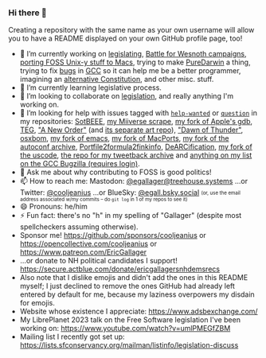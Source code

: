 ### Hi there 👋

Creating a repository with the same name as your own username will allow you to have a README displayed on your own GitHub profile page, too!

- 🔭 I’m currently working on [legislating](https://github.com/cooljeanius/legislation), [Battle for Wesnoth campaigns](https://github.com/topics/wesnoth-campaign), [porting FOSS Unix-y stuff to Macs](https://github.com/stars/cooljeanius/lists/macports-related), trying to make [PureDarwin](https://github.com/PureDarwin/PureDarwin) a thing, trying to fix [bugs](https://github.com/cooljeanius/gcc_bugs) in [GCC](https://github.com/cooljeanius/gcc/tree/me/autotools-tinkering) so it can help me be a better programmer, imagining an [alternative Constitution](https://github.com/cooljeanius/w_Constitution), and other misc. stuff.
- 🌱 I’m currently learning legislative process.
- 👯 I’m looking to collaborate on [legislation]((https://github.com/cooljeanius/legislation)), and really anything I'm working on.
- 🤔 I’m looking for help with issues tagged with [`help-wanted`](https://github.com/search?q=owner%3Acooljeanius+label%3A%22help+wanted%22+is%3Aopen&type=issues) or [`question`](https://github.com/search?q=owner%3Acooljeanius+label%3Aquestion+is%3Aopen&type=issues) in my repositories: [SotBEEE](https://github.com/cooljeanius/Son_Of_The_Black_Eye_Easy_Edition/issues?q=label%3A%22help+wanted%22+is%3Aissue+is%3Aopen), [my Miiverse scrape](https://github.com/cooljeanius/mv_salvage/issues?q=label%3A%22help+wanted%22+is%3Aissue+is%3Aopen), [my fork of Apple's gdb](https://github.com/cooljeanius/apple-gdb-1824/issues?q=label%3A%22help+wanted%22+is%3Aissue+is%3Aopen), [TEG](https://github.com/cooljeanius/The_Earths_Gut/issues?q=label%3A%22help+wanted%22+is%3Aissue+is%3Aopen), ["A New Order"](https://github.com/nemaara/A_New_Order/issues?q=is%3Aissue+is%3Aopen+label%3A%22help+wanted%22) (and [its separate art repo](https://github.com/cooljeanius/ANO_art/issues?q=is%3Aissue+is%3Aopen+sort%3Aupdated-desc+label%3A%22help+wanted%22)), ["Dawn of Thunder"](https://github.com/cooljeanius/dawn_of_thunder/issues?q=is%3Aissue+is%3Aopen+sort%3Aupdated-desc+label%3A%22help+wanted%22), [osxbom](https://github.com/cooljeanius/osxbom/issues?q=label%3A%22help+wanted%22+is%3Aissue+is%3Aopen), [my fork of emacs](https://github.com/cooljeanius/emacs/issues?q=label%3A%22help+wanted%22+is%3Aissue+is%3Aopen), [my fork of MacPorts](https://github.com/cooljeanius/MacPorts-fork/issues?q=label%3A%22help+wanted%22+is%3Aissue+is%3Aopen), [my fork of the autoconf archive](https://github.com/cooljeanius/autoconf-archive/issues?q=is%3Aissue+is%3Aopen+sort%3Aupdated-desc+label%3A%22help+wanted%22), [Portfile2formula2finkinfo](https://github.com/cooljeanius/Portfile2formula2finkinfo/issues?q=label%3A%22help+wanted%22+is%3Aissue+is%3Aopen), [DeARCification](https://github.com/cooljeanius/DeARCification/issues?q=label%3A%22help+wanted%22+is%3Aissue+is%3Aopen), [my fork of the uscode](https://github.com/cooljeanius/uscode/issues?q=is%3Aissue+is%3Aopen+sort%3Aupdated-desc+label%3A%22help+wanted%22), [the repo for my tweetback archive](https://github.com/cooljeanius/my_tweetback_archive/issues?q=is%3Aissue+is%3Aopen+sort%3Aupdated-desc+label%3A%22help+wanted%22) and [anything on my list on the GCC Bugzilla (requires login)](https://gcc.gnu.org/bugzilla/buglist.cgi?cmdtype=runnamed&list_id=322115&namedcmd=All%20egallager%27s%20Bugs).
- 💬 Ask me about why contributing to FOSS is good politics!
- 📫 How to reach me: Mastodon: <a rel="me" href="https://social.treehouse.systems/@egallager">@egallager@treehouse.systems</a> ...or Twitter: [@cooljeanius](https://twitter.com/cooljeanius) ...or BlueSky: <a rel="me" href="https://bsky.app/profile/egall.bsky.social">@egall.bsky.social</a> <sub><sup>(or, use the email address associated w/my commits – do `git log` in 1 of my repos to see it)</sup></sub>
- 😄 Pronouns: he/him
- ⚡ Fun fact: there's no "h" in my spelling of "Gallager" (despite most spellcheckers assuming otherwise).
- Sponsor me! https://github.com/sponsors/cooljeanius or https://opencollective.com/cooljeanius or https://www.patreon.com/EricGallager
- ...or donate to NH political candidates I support! https://secure.actblue.com/donate/ericgallagersnhdemsrecs
- Also note that I dislike emojis and didn't add the ones in this README myself; I just declined to remove the ones GitHub had already left entered by default for me, because my laziness overpowers my disdain for emojis.
- Website whose existence I appreciate: https://www.adsbexchange.com/
- My LibrePlanet 2023 talk on the Free Software legislation I've been working on: https://www.youtube.com/watch?v=umlPMEGfZBM
- Mailing list I recently got set up: https://lists.sfconservancy.org/mailman/listinfo/legislation-discuss
